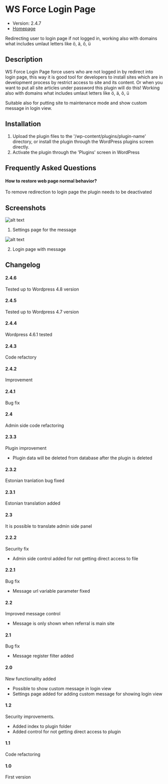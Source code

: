 # WS Force Login Page

* Version: 2.4.7
* [Homepage](https://www.silvermuru.ee/en/wordpress/plugins/ws-force-login-page/)

Redirecting user to login page if not logged in, working also with domains what includes umlaut letters like ö, ä, õ, ü

## Description

WS Force Login Page force users who are not logged in by redirect into login page, this way it is good tool for developers to install sites which are in development process by restrict access to site and its content. Or when you want to put all site articles under password this plugin will do this! Working also with domains what includes umlaut letters like ö, ä, õ, ü

Suitable also for putting site to maintenance mode and show custom message in login view.

## Installation

1. Upload the plugin files to the '/wp-content/plugins/plugin-name' directory, or install the plugin through the WordPress plugins screen directly.
2. Activate the plugin through the 'Plugins' screen in WordPress


## Frequently Asked Questions

#### How to restore web page normal behavior?

To remove redirection to login page the plugin needs to be deactivated


## Screenshots

![alt text](https://www.silvermuru.ee/wp-content/uploads/2016/04/ws-force-login-page-admin.png "Settings page for the message")

1. Settings page for the message

![alt text](https://www.silvermuru.ee/wp-content/uploads/2016/04/ws-force-login-page-message.png "Login page with message")

2. Login page with message


## Changelog

#### 2.4.6

Tested up to Wordpress 4.8 version

#### 2.4.5

Tested up to Wordpress 4.7 version

#### 2.4.4

Wordpress 4.6.1 tested

#### 2.4.3

Code refactory

#### 2.4.2

Improvement

#### 2.4.1

Bug fix

#### 2.4

Admin side code refactoring

#### 2.3.3

Plugin improvement

* Plugin data will be deleted from database after the plugin is deleted

#### 2.3.2

Estonian tranlation bug fixed

#### 2.3.1

Estonian translation added

#### 2.3

It is possible to translate admin side panel

#### 2.2.2

Security fix

* Admin side control added for not getting direct access to file

#### 2.2.1

Bug fix

* Message url variable parameter fixed

#### 2.2

Improved message control

* Message is only shown when referral is main site

#### 2.1

Bug fix

* Message register filter added

#### 2.0

New functionality added

* Possible to show custom message in login view
* Settings page added for adding custom message for showing login view

#### 1.2

Security improvements.

* Added index to plugin folder
* Added control for not getting direct access to plugin

#### 1.1

Code refactoring

#### 1.0

First version
